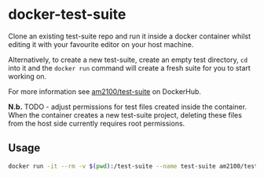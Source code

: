 # docker-test-suite

Clone an existing test-suite repo and run it inside a docker container whilst editing it with your favourite editor on your host machine.

Alternatively, to create a new test-suite, create an empty test directory, `cd` into it and the `docker run` command will create a fresh suite for you to start working on.

For more information see [am2100/test-suite](https://hub.docker.com/r/am2100/test-suite/) on DockerHub.

**N.b.** TODO - adjust permissions for test files created inside the container. When the container creates a new test-suite project, deleting these files from the host side currently requires root permissions.

## Usage
```bash
docker run -it --rm -v $(pwd):/test-suite --name test-suite am2100/test-suite

```
